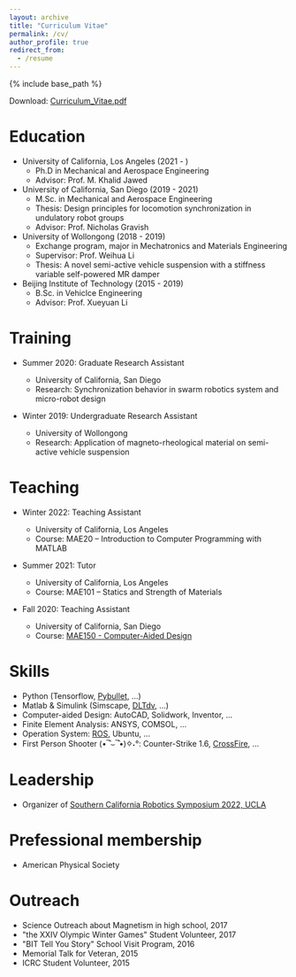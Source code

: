 ```yaml
---
layout: archive
title: "Curriculum Vitae"
permalink: /cv/
author_profile: true
redirect_from:
  - /resume
---
```


{% include base_path %}

Download: [Curriculum_Vitae.pdf](https://zhuonan-hao.github.io/Homepage/files/Curriculum_Vitae.pdf)

Education
======
* University of California, Los Angeles (2021 - )
  * Ph.D in Mechanical and Aerospace Engineering
  * Advisor: Prof. M. Khalid Jawed
* University of California, San Diego (2019 - 2021)
  * M.Sc. in Mechanical and Aerospace Engineering
  * Thesis: Design principles for locomotion synchronization in undulatory robot groups
  * Advisor: Prof. Nicholas Gravish
* University of Wollongong (2018 - 2019)
  * Exchange program, major in Mechatronics and Materials Engineering
  * Supervisor: Prof. Weihua Li
  * Thesis: A novel semi-active vehicle suspension with a stiffness variable self-powered MR damper
* Beijing Institute of Technology (2015 - 2019)
  * B.Sc. in Vehiclce Engineering 
  * Advisor: Prof. Xueyuan Li
 
Training
======
* Summer 2020: Graduate Research Assistant
  * University of California, San Diego
  * Research: Synchronization behavior in swarm robotics system and micro-robot design 

* Winter 2019: Undergraduate Research Assistant
  * University of Wollongong
  * Research: Application of magneto-rheological material on semi-active vehicle suspension 
  
Teaching
======
* Winter 2022: Teaching Assistant
  * University of California, Los Angeles
  * Course: MAE20 – Introduction to Computer Programming with MATLAB

* Summer 2021: Tutor
  * University of California, Los Angeles
  * Course: MAE101 – Statics and Strength of Materials

* Fall 2020: Teaching Assistant
  * University of California, San Diego
  * Course: [MAE150 - Computer-Aided Design](https://www.ucsd.edu/catalog/courses/MAE.html)
  
Skills
======
* Python (Tensorflow, [Pybullet](https://pybullet.org/wordpress/), ...)
* Matlab & Simulink (Simscape, [DLTdv](http://biomech.web.unc.edu/dltdv/), ...)
* Computer-aided Design: AutoCAD, Solidwork, Inventor, ...
* Finite Element Analysis: ANSYS, COMSOL, ...
* Operation System: [ROS](https://www.ros.org/), Ubuntu, ...
* First Person Shooter (•‾̑⌣‾̑•)✧˖°: Counter-Strike 1.6, [CrossFire](https://www.z8games.com/), ...

Leadership
======
* Organizer of [Southern California Robotics Symposium 2022, UCLA](https://www.scr.ucla.edu/)

Prefessional membership
======
* American Physical Society

Outreach
======
* Science Outreach about Magnetism in high school, 2017
* "the XXIV Olympic Winter Games" Student Volunteer, 2017
* "BIT Tell You Story" School Visit Program, 2016
* Memorial Talk for Veteran, 2015
* ICRC Student Volunteer, 2015
